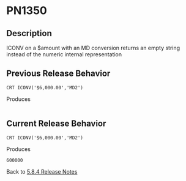 # PN1350

<PageHeader />

## Description  

ICONV on a $amount with an MD conversion returns an empty string instead of the numeric internal representation

## Previous Release Behavior

```
CRT ICONV('$6,000.00','MD2')
```

Produces

```

```

## Current Release Behavior

```
CRT ICONV('$6,000.00','MD2')
```

Produces

```
600000
```

Back to [5.8.4 Release Notes](./../README.md)

<PageFooter />
